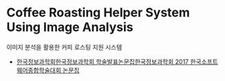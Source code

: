 # Coffee Roasting Helper System Using Image Analysis
 이미지 분석을 활용한 커피 로스팅 지원 시스템

- [한국정보과학회한국정보과학회 학술발표논문집한국정보과학회 2017 한국소프트웨어종합학술대회 논문집](https://www.dbpia.co.kr/journal/articleDetail?nodeId=NODE07322345&language=ko_KR)
